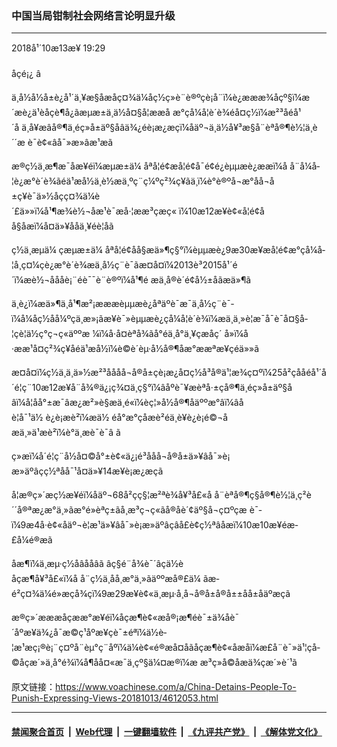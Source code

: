 ### 中国当局钳制社会网络言论明显升级
------------------------

<div class="published">
 <span class="date" title="ä¸­å½æ¶é´">
  <time datetime="2018-10-13T19:29:26+08:00">
   2018å¹´10æ13æ¥ 19:29
  </time>
 </span>
</div>
<br/>
<div class="wsw">
 <span class="dateline">
  åçé¡¿ â
 </span>
 <p>
  ä¸­å½å½å±è¿å¹´ä¸¥æ§åæåç¤¾ä¼åç½ç»è¨è®ºçè¡å¨ï¼è¿æææ¾åçº§ï¼æ´æè¿ä¹èåçè¶å¿ãæµæ±ä¸ä½å¤§å­¦ææå æ°çå¼å­¦è´è¾é­å¤ç½ï¼æ²³åéå¹´å ä¸å¥æâå®¶ä¸éç»å±äº§åâä¾¿é­è¡æ¿æçï¼åäº¬ä¸ä½å¥³æ§å¨èªå®¶è½¦ä¸è´´æ è¯­è¢«âå¯»æ»âæ¹æã
 </p>
 <p>
  æ®ç½ä¸æ¶æ¯åæ¥éï¼æµæ±ä¼ åªå­¦é¢æå­¦é¢å¯é¢é¿èµµæè¿ææï¼å å¨å¼å­¦è¿æ°è´è¾ãéä¹æå½ä¸è½æä¸ºç¨ç¼ºç²¾ç¥ãä¸­ï¼è°è®ºå¬æ°åå¬å±ç¥è¯ä»½å­çç¤¾ä¼è´£ä»»ï¼å¹¶æ¾è½¬åæ¹è¯æå·¦ææ³çæç« ï¼10æ12æ¥è¢«å­¦é¢åå§åæï¼å¤ä»¥ååä¸¥éè­¦åã
 </p>
 <p>
  ç½ä¸æµä¼ çæµæ±ä¼ åªå­¦é¢åå§æä»¶ç§°ï¼èµµæè¿9æ30æ¥æå­¦é¢æ°çå¼å­¦å¸ç¤¼çè¿æ°è´è¾æä¸å½ç¨è¯ãæ­¤å¤ï¼2013è³2015å¹´é´ï¼æè½¬åååè¡¨éè¯¯è¨è®ºï¼å¹¶é æä¸å®è´é¢å½±åãæä»¶ã
 </p>
 <p>
  ä¸è¿ï¼æä»¶ä¸­å¹¶æ²¡æææèµµæè¿åªäºè¯æ¯ä¸å½ç¨è¯­ï¼å¼åç½åå¼ºçä¸æ»¡ãæ¥è¯»èµµæè¿çå¼å­¦è´è¾ï¼æä¸­ä¸»è¦æ¯å¯è¯­å¤§å­¦çè¦ä½ç°ç¬ç«äººæ ¼ï¼å·å¤èªå¾ãå°éä¸å°ä¸¥çæåç´ å»ï¼å·ææ¹å¤ç²¾ç¥åéä¹æå½ï¼è©è´èµ·å½å®¶åæ°ææªæ¥çéä»»ã
 </p>
 <p>
  æ­¤å¤ï¼ç½ä¸ä¸ä»½æ²³åååå¬å®å±çè¡æ¿å¤ç½å³å®ä¹¦æ¾ç¤ºï¼25å²çååéå¹´å´é¦ç¨10æ12æ¥å¨å¾®ä¿¡ç¾¤ä¸­ç§°ï¼âåºè¯¥æèªå·±çå®¶ä¸éç»å±äº§åâï¼å¦åå°±æ¯âæ¿æ²»è§æä¸é«ï¼èç¦»å½å®¶åäººæ°âï¼âåè¦å¯¹ä½ è¿è¡æè²ï¼æä½ éå°æ°çåæè²éä¸­è¥è¿è¡é©¬åæä¸»ä¹æè²ï¼è°ä¸æè¯è¯â ã
 </p>
 <p>
  ç»æï¼å´é¦ç¨å½å¤©å°±è¢«ä¿¡é³ååå¬å®å±ä»¥âå¯»è¡æ»äºâçç½ªåå¯¹å¤ä»¥14æ¥è¡æ¿æçã
 </p>
 <p>
  å¦æ®ç»´æç½æ¥éï¼åäº¬68å²çç§¦æ²ªè¾å¥³å£«å å¨èªå®¶ç§å®¶è½¦ä¸ç²è´´å®ªæ¿æ°ä¸»ãæ°é»èªç±ãå¸æ³ç¬ç«ãå®åè´¢äº§å¬ç¤ºç­æ è¯­ï¼9æ4å·è¢«åäº¬è­¦æ¹ä»¥âå¯»è¡æ»äºâçâå£è¢ç½ªâåæï¼10æ10æ¥é­æ­£å¼é®æã
 </p>
 <p>
  åæ¶ï¼ä¸æµ·ç½åâååâã âç§é¨å¾è¯´âçä½èåçæ¶å¥³å£«ï¼å å¨ç½ä¸åå¸æ°ä¸»ãäººæå®£ä¼ ãæ­é²ç¤¾ä¼é»æçå¾çï¼9æ29æ¥è¢«ä¸æµ·å¸å¬å®å±å®å±±åå±åäºæçã
 </p>
 <p>
  æ®ç»´æææå­çææ°æ¥éï¼åçæ¶è¢«æå®¡æ¶é­è¯±ä¾åè¯´åºæ¥ä¾¿å¯æ©ç¹åºæ¥çè¯±éªï¼ä½è­¦æ¹æç¡®è¡¨ç¤ºå¨èµ°ç¨åºï¼ä¼è¢«é®æå¤åãåçæ¶è¢«åæåï¼æ­£å¨è¯»ä¹¦çå­©å­çæ´»ä¸å°é¾ï¼å¶åå¤«æ¯ä¸çº§ä¼¤æ®ï¼æ æ³ç»å­©å­æä¾çæ´»è´¹ã
 </p>
 <p>
 </p>
</div>

原文链接：https://www.voachinese.com/a/China-Detains-People-To-Punish-Expressing-Views-20181013/4612053.html


------------------------
#### [禁闻聚合首页](https://github.com/gfw-breaker/banned-news/blob/master/README.md) &nbsp;|&nbsp; [Web代理](https://github.com/gfw-breaker/open-proxy/blob/master/README.md) &nbsp;|&nbsp;  [一键翻墙软件](https://github.com/gfw-breaker/nogfw/blob/master/README.md) &nbsp;|&nbsp; [《九评共产党》](https://github.com/gfw-breaker/9ping.md/blob/master/README.md#九评之一评共产党是什么) &nbsp;|&nbsp; [《解体党文化》](https://github.com/gfw-breaker/jtdwh.md/blob/master/README.md#绪论)